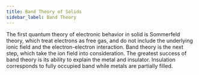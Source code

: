 ```yaml
---
title: Band Theory of Solids
sidebar_label: Band Theory
---
```

The first quantum theory of electronic behavior in solid is Sommerfeld theory,
which treat electrons as free gas, and do not include the underlying ionic field
and the electron-electron interaction. Band theory is the next step, which take
the ion field into consideration. The greatest success of band theory is its
ability to explain the metal and insulator. Insulation corresponds to fully
occupied band while metals are partially filled.
